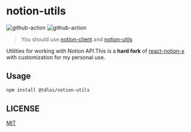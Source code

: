 # notion-utils

![github-action](https://github.com/tdloi/notion-utils/workflows/CI/badge.svg)
![github-action](https://github.com/tdloi/notion-utils/workflows/CodeQL/badge.svg)

> You should use [notion-client](https://www.npmjs.com/package/notion-client) and [notion-utils](https://www.npmjs.com/package/notion-utils)

Utilities for working with Notion API.This is a **hard fork** of [react-notion-x](https://github.com/NotionX/react-notion-x) with customization for my personal use.

## Usage

```bash
npm install @tdloi/notion-utils
```

## LICENSE

[MIT](LICENSE)
